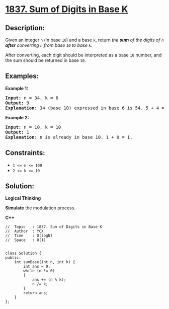 # [1837. Sum of Digits in Base K](https://leetcode.com/problems/sum-of-digits-in-base-k/)


## Description:

<p>Given an integer <code>n</code> (in base <code>10</code>) and a base <code>k</code>, return <em>the <strong>sum</strong> of the digits of <code>n</code> <strong>after</strong> converting <code>n</code> from base <code>10</code> to base <code>k</code>.</em></p>

<p>After converting, each digit should be interpreted as a base <code>10</code> number, and the sum should be returned in base <code>10</code>.</p>


## Examples:

<strong>Example 1:</strong>
<pre>
<strong>Input:</strong> n = 34, k = 6
<strong>Output:</strong> 9
<strong>Explanation:</strong> 34 (base 10) expressed in base 6 is 54. 5 + 4 = 9.
</pre>

<strong>Example 2:</strong>
<pre>
<strong>Input:</strong> n = 10, k = 10
<strong>Output:</strong> 1
<strong>Explanation:</strong> n is already in base 10. 1 + 0 = 1.
</pre>


## Constraints:

<ul>
    <li><code>1 &lt;= n &lt;= 100</code></li>
    <li><code>2 &lt;= k &lt;= 10</code></li>
</ul>


## Solution:

<strong>Logical Thinking</strong>
<p><strong>Simulate</strong> the modulation process.</p>


<strong>C++</strong>

```
//  Topic   : 1837. Sum of Digits in Base K
//  Author  : YCX
//  Time    : O(logN)
//  Space   : O(1)


class Solution {
public:
    int sumBase(int n, int k) {
        int ans = 0;
        while (n != 0)
        {
            ans += (n % k);
            n /= k;
        }
        return ans;
    }
};
```